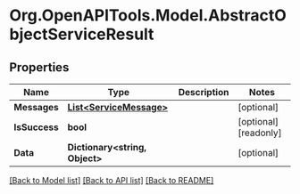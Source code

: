 # Org.OpenAPITools.Model.AbstractObjectServiceResult

## Properties

Name | Type | Description | Notes
------------ | ------------- | ------------- | -------------
**Messages** | [**List&lt;ServiceMessage&gt;**](ServiceMessage.md) |  | [optional] 
**IsSuccess** | **bool** |  | [optional] [readonly] 
**Data** | **Dictionary&lt;string, Object&gt;** |  | [optional] 

[[Back to Model list]](../README.md#documentation-for-models) [[Back to API list]](../README.md#documentation-for-api-endpoints) [[Back to README]](../README.md)

